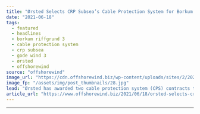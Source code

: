 ```yaml
---
title: "Ørsted Selects CRP Subsea’s Cable Protection System for Borkum Riffgrund 3 and Gode Wind 3"
date: "2021-06-18"
tags: 
  - featured
  - headlines
  - borkum riffgrund 3
  - cable protection system
  - crp subsea
  - gode wind 3
  - ørsted
  - offshorewind
source: "offshorewind"
image_url: "https://cdn.offshorewind.biz/wp-content/uploads/sites/2/2021/04/01095502/Borkum-Riffgrund-2_-c-Orsted.jpg"
image_fp: "/assets/img/post_thumbnails/28.jpg"
lead: "Ørsted has awarded two cable protection system (CPS) contracts to CRP Subsea for the"
article_url: "https://www.offshorewind.biz/2021/06/18/orsted-selects-crp-subseas-cable-protection-system-for-borkum-riffgrund-3-and-gode-wind-3/"
---
```


---
